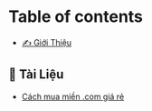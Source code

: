 # Table of contents

* [✍ Giới Thiệu](README.md)

## 📃 Tài Liệu

* [Cách mua miền .com giá rẻ](tai-lieu/cach-mua-mien-.com-gia-re.md)
